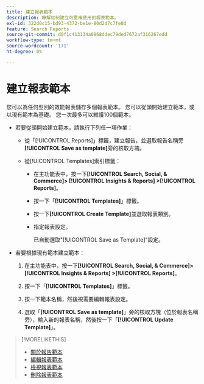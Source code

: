 ```yaml
---
title: 建立報表範本
description: 瞭解如何建立可重複使用的報表範本。
exl-id: 322d0c15-bd93-4372-be1e-80d2d7c7fe8d
feature: Search Reports
source-git-commit: d0f1c413134a0868ddec79ded7672af316267edd
workflow-type: tm+mt
source-wordcount: '171'
ht-degree: 0%

---
```


# 建立報表範本

您可以為任何型別的效能報表儲存多個報表範本。 您可以從頭開始建立範本，或以現有範本為基礎。 您一次最多可以維護100個範本。

* 若要從頭開始建立範本，請執行下列任一項作業：

   * 從「[!UICONTROL Reports]」標籤，建立報告，並選取報告名稱旁&#x200B;**[!UICONTROL Save as template]**&#x200B;旁的核取方塊。

   * 從[!UICONTROL Templates]索引標籤：

      * 在主功能表中，按一下&#x200B;**[!UICONTROL Search, Social, & Commerce]> [!UICONTROL Insights & Reports] >[!UICONTROL Reports]**。

      * 按一下「**[!UICONTROL Templates]**」標籤。

      * 按一下&#x200B;**[!UICONTROL Create Template]**&#x200B;並選取報表類別。

      * 指定報表設定。

        已自動選取&quot;[!UICONTROL Save as Template]&quot;設定。

* 若要根據現有範本建立範本：

   1. 在主功能表中，按一下&#x200B;**[!UICONTROL Search, Social, & Commerce]> [!UICONTROL Insights & Reports] >[!UICONTROL Reports]**。

   1. 按一下「**[!UICONTROL Templates]**」標籤。

   1. 按一下範本名稱，然後視需要編輯報表設定。

   1. 選取「**[!UICONTROL Save as template]**」旁的核取方塊（位於報表名稱旁），輸入新的報表名稱，然後按一下「**[!UICONTROL Update Template]**」。

>[!MORELIKETHIS]
>
>* [關於報告範本](template-about.md)
>* [編輯報表範本](template-edit.md)
>* [檢視報表範本](template-view.md)
>* [刪除報表範本](template-delete.md)
